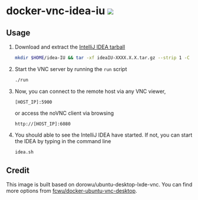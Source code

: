 # docker-vnc-idea-iu [![](https://images.microbadger.com/badges/version/ljishen/docker-vnc-idea-iu.svg)](https://microbadger.com/images/ljishen/docker-vnc-idea-iu "Get your own version badge on microbadger.com")


## Usage

1. Download and extract the [IntelliJ IDEA tarball](https://www.jetbrains.com/idea/download/#section=linux)
   ```bash
   mkdir $HOME/idea-IU && tar -xf ideaIU-XXXX.X.X.tar.gz --strip 1 -C $HOME/idea-IU
   ```

2. Start the VNC server by running the `run` script
   ```bash
   ./run
   ```

3. Now, you can connect to the remote host via any VNC viewer,

   `[HOST_IP]:5900`

   or access the noVNC client via browsing

   `http://[HOST_IP]:6080`

4. You should able to see the IntelliJ IDEA have started. If not, you can start the IDEA by typing in the command line
   ```bash
   idea.sh
   ```

## Credit

This image is built based on dorowu/ubuntu-desktop-lxde-vnc. You can find more options from [fcwu/docker-ubuntu-vnc-desktop](https://github.com/fcwu/docker-ubuntu-vnc-desktop).
